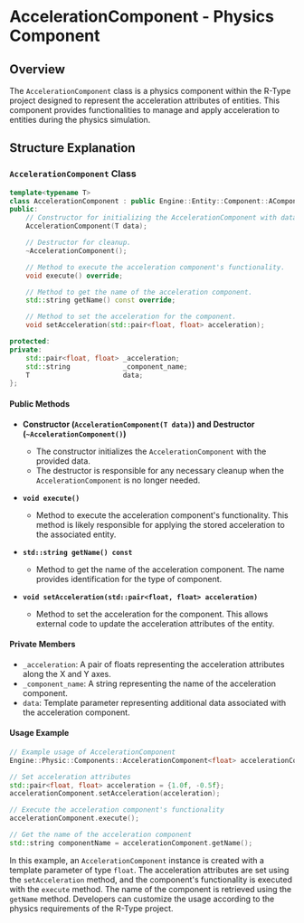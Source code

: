 # AccelerationComponent - Physics Component

## Overview

The `AccelerationComponent` class is a physics component within the R-Type project designed to represent the acceleration attributes of entities. This component provides functionalities to manage and apply acceleration to entities during the physics simulation.

## Structure Explanation

### `AccelerationComponent` Class

```cpp
template<typename T>
class AccelerationComponent : public Engine::Entity::Component::AComponent {
public:
    // Constructor for initializing the AccelerationComponent with data.
    AccelerationComponent(T data);

    // Destructor for cleanup.
    ~AccelerationComponent();

    // Method to execute the acceleration component's functionality.
    void execute() override;

    // Method to get the name of the acceleration component.
    std::string getName() const override;

    // Method to set the acceleration for the component.
    void setAcceleration(std::pair<float, float> acceleration);

protected:
private:
    std::pair<float, float> _acceleration;
    std::string             _component_name;
    T                       data;
};
```

#### Public Methods

- **Constructor (`AccelerationComponent(T data)`) and Destructor (`~AccelerationComponent()`)**
  - The constructor initializes the `AccelerationComponent` with the provided data.
  - The destructor is responsible for any necessary cleanup when the `AccelerationComponent` is no longer needed.

- **`void execute()`**
  - Method to execute the acceleration component's functionality. This method is likely responsible for applying the stored acceleration to the associated entity.

- **`std::string getName() const`**
  - Method to get the name of the acceleration component. The name provides identification for the type of component.

- **`void setAcceleration(std::pair<float, float> acceleration)`**
  - Method to set the acceleration for the component. This allows external code to update the acceleration attributes of the entity.

#### Private Members

- `_acceleration`: A pair of floats representing the acceleration attributes along the X and Y axes.
- `_component_name`: A string representing the name of the acceleration component.
- `data`: Template parameter representing additional data associated with the acceleration component.

#### Usage Example

```cpp
// Example usage of AccelerationComponent
Engine::Physic::Components::AccelerationComponent<float> accelerationComponent(2.5f);

// Set acceleration attributes
std::pair<float, float> acceleration = {1.0f, -0.5f};
accelerationComponent.setAcceleration(acceleration);

// Execute the acceleration component's functionality
accelerationComponent.execute();

// Get the name of the acceleration component
std::string componentName = accelerationComponent.getName();
```

In this example, an `AccelerationComponent` instance is created with a template parameter of type `float`. The acceleration attributes are set using the `setAcceleration` method, and the component's functionality is executed with the `execute` method. The name of the component is retrieved using the `getName` method. Developers can customize the usage according to the physics requirements of the R-Type project.